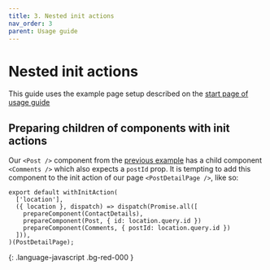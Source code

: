 ```yaml
---
title: 3. Nested init actions
nav_order: 3
parent: Usage guide
---
```


# Nested init actions
This guide uses the example page setup described on the [start page of usage guide](./usage)

## Preparing children of components with init actions
Our `<Post />` component from the [previous example](./using-init-props) has a child component
`<Comments />` which also expects a `postId` prop. It is tempting to add this component to
the init action of our page `<PostDetailPage />`, like so:

~~~
export default withInitAction(
  ['location'],
  ({ location }, dispatch) => dispatch(Promise.all([
    prepareComponent(ContactDetails),
    prepareComponent(Post, { id: location.query.id })
    prepareComponent(Comments, { postId: location.query.id })
  ])),
)(PostDetailPage);
~~~
{: .language-javascript .bg-red-000 }
